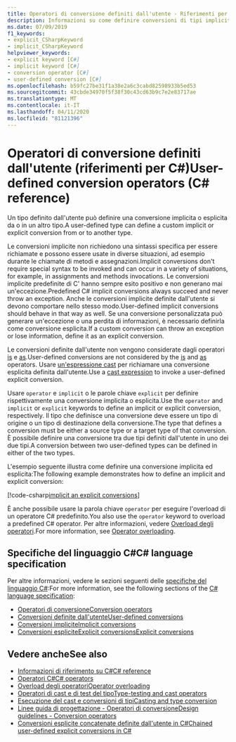 ```yaml
---
title: Operatori di conversione definiti dall'utente - Riferimenti per C#
description: Informazioni su come definire conversioni di tipi impliciti ed espliciti personalizzate in C#.
ms.date: 07/09/2019
f1_keywords:
- explicit_CSharpKeyword
- implicit_CSharpKeyword
helpviewer_keywords:
- explicit keyword [C#]
- implicit keyword [C#]
- conversion operator [C#]
- user-defined conversion [C#]
ms.openlocfilehash: b59fc27be31f1a38e2a6c3cabd82598933b5ed53
ms.sourcegitcommit: 43cbde34970f5f38f30c43cd63b9c7e2e83717ae
ms.translationtype: MT
ms.contentlocale: it-IT
ms.lasthandoff: 04/11/2020
ms.locfileid: "81121396"
---
```

# <a name="user-defined-conversion-operators-c-reference"></a><span data-ttu-id="95bac-103">Operatori di conversione definiti dall'utente (riferimenti per C#)</span><span class="sxs-lookup"><span data-stu-id="95bac-103">User-defined conversion operators (C# reference)</span></span>

<span data-ttu-id="95bac-104">Un tipo definito dall'utente può definire una conversione implicita o esplicita da o in un altro tipo.</span><span class="sxs-lookup"><span data-stu-id="95bac-104">A user-defined type can define a custom implicit or explicit conversion from or to another type.</span></span>

<span data-ttu-id="95bac-105">Le conversioni implicite non richiedono una sintassi specifica per essere richiamate e possono essere usate in diverse situazioni, ad esempio durante le chiamate di metodi e assegnazioni.</span><span class="sxs-lookup"><span data-stu-id="95bac-105">Implicit conversions don't require special syntax to be invoked and can occur in a variety of situations, for example, in assignments and methods invocations.</span></span> <span data-ttu-id="95bac-106">Le conversioni implicite predefinite di C' hanno sempre esito positivo e non generano mai un'eccezione.</span><span class="sxs-lookup"><span data-stu-id="95bac-106">Predefined C# implicit conversions always succeed and never throw an exception.</span></span> <span data-ttu-id="95bac-107">Anche le conversioni implicite definite dall'utente si devono comportare nello stesso modo.</span><span class="sxs-lookup"><span data-stu-id="95bac-107">User-defined implicit conversions should behave in that way as well.</span></span> <span data-ttu-id="95bac-108">Se una conversione personalizzata può generare un'eccezione o una perdita di informazioni, è necessario definirla come conversione esplicita.</span><span class="sxs-lookup"><span data-stu-id="95bac-108">If a custom conversion can throw an exception or lose information, define it as an explicit conversion.</span></span>

<span data-ttu-id="95bac-109">Le conversioni definite dall'utente non vengono considerate dagli operatori [is](type-testing-and-cast.md#is-operator) e [as](type-testing-and-cast.md#as-operator).</span><span class="sxs-lookup"><span data-stu-id="95bac-109">User-defined conversions are not considered by the [is](type-testing-and-cast.md#is-operator) and [as](type-testing-and-cast.md#as-operator) operators.</span></span> <span data-ttu-id="95bac-110">Usare [un'espressione cast](type-testing-and-cast.md#cast-expression) per richiamare una conversione esplicita definita dall'utente.</span><span class="sxs-lookup"><span data-stu-id="95bac-110">Use a [cast expression](type-testing-and-cast.md#cast-expression) to invoke a user-defined explicit conversion.</span></span>

<span data-ttu-id="95bac-111">Usare `operator` e `implicit` o le parole chiave `explicit` per definire rispettivamente una conversione implicita o esplicita.</span><span class="sxs-lookup"><span data-stu-id="95bac-111">Use the `operator` and `implicit` or `explicit` keywords to define an implicit or explicit conversion, respectively.</span></span> <span data-ttu-id="95bac-112">Il tipo che definisce una conversione deve essere un tipo di origine o un tipo di destinazione della conversione.</span><span class="sxs-lookup"><span data-stu-id="95bac-112">The type that defines a conversion must be either a source type or a target type of that conversion.</span></span> <span data-ttu-id="95bac-113">È possibile definire una conversione tra due tipi definiti dall'utente in uno dei due tipi.</span><span class="sxs-lookup"><span data-stu-id="95bac-113">A conversion between two user-defined types can be defined in either of the two types.</span></span>

<span data-ttu-id="95bac-114">L'esempio seguente illustra come definire una conversione implicita ed esplicita:</span><span class="sxs-lookup"><span data-stu-id="95bac-114">The following example demonstrates how to define an implicit and explicit conversion:</span></span>

[!code-csharp[implicit an explicit conversions](snippets/UserDefinedConversions.cs)]

<span data-ttu-id="95bac-115">È anche possibile usare la parola chiave `operator` per eseguire l'overload di un operatore C# predefinito.</span><span class="sxs-lookup"><span data-stu-id="95bac-115">You also use the `operator` keyword to overload a predefined C# operator.</span></span> <span data-ttu-id="95bac-116">Per altre informazioni, vedere [Overload degli operatori](operator-overloading.md).</span><span class="sxs-lookup"><span data-stu-id="95bac-116">For more information, see [Operator overloading](operator-overloading.md).</span></span>

## <a name="c-language-specification"></a><span data-ttu-id="95bac-117">Specifiche del linguaggio C#</span><span class="sxs-lookup"><span data-stu-id="95bac-117">C# language specification</span></span>

<span data-ttu-id="95bac-118">Per altre informazioni, vedere le sezioni seguenti delle [specifiche del linguaggio C#](~/_csharplang/spec/introduction.md):</span><span class="sxs-lookup"><span data-stu-id="95bac-118">For more information, see the following sections of the [C# language specification](~/_csharplang/spec/introduction.md):</span></span>

- [<span data-ttu-id="95bac-119">Operatori di conversione</span><span class="sxs-lookup"><span data-stu-id="95bac-119">Conversion operators</span></span>](~/_csharplang/spec/classes.md#conversion-operators)
- [<span data-ttu-id="95bac-120">Conversioni definite dall'utente</span><span class="sxs-lookup"><span data-stu-id="95bac-120">User-defined conversions</span></span>](~/_csharplang/spec/conversions.md#user-defined-conversions)
- [<span data-ttu-id="95bac-121">Conversioni implicite</span><span class="sxs-lookup"><span data-stu-id="95bac-121">Implicit conversions</span></span>](~/_csharplang/spec/conversions.md#implicit-conversions)
- [<span data-ttu-id="95bac-122">Conversioni espliciteExplicit conversions</span><span class="sxs-lookup"><span data-stu-id="95bac-122">Explicit conversions</span></span>](~/_csharplang/spec/conversions.md#explicit-conversions)

## <a name="see-also"></a><span data-ttu-id="95bac-123">Vedere anche</span><span class="sxs-lookup"><span data-stu-id="95bac-123">See also</span></span>

- [<span data-ttu-id="95bac-124">Informazioni di riferimento su C#</span><span class="sxs-lookup"><span data-stu-id="95bac-124">C# reference</span></span>](../index.md)
- [<span data-ttu-id="95bac-125">Operatori C#</span><span class="sxs-lookup"><span data-stu-id="95bac-125">C# operators</span></span>](index.md)
- [<span data-ttu-id="95bac-126">Overload degli operatori</span><span class="sxs-lookup"><span data-stu-id="95bac-126">Operator overloading</span></span>](operator-overloading.md)
- [<span data-ttu-id="95bac-127">Operatori di cast e di test del tipo</span><span class="sxs-lookup"><span data-stu-id="95bac-127">Type-testing and cast operators</span></span>](type-testing-and-cast.md)
- [<span data-ttu-id="95bac-128">Esecuzione del cast e conversioni di tipi</span><span class="sxs-lookup"><span data-stu-id="95bac-128">Casting and type conversion</span></span>](../../programming-guide/types/casting-and-type-conversions.md)
- [<span data-ttu-id="95bac-129">Linee guida di progettazione - Operatori di conversione</span><span class="sxs-lookup"><span data-stu-id="95bac-129">Design guidelines - Conversion operators</span></span>](../../../standard/design-guidelines/operator-overloads.md#conversion-operators)
- [<span data-ttu-id="95bac-130">Conversioni esplicite concatenate definite dall'utente in C#</span><span class="sxs-lookup"><span data-stu-id="95bac-130">Chained user-defined explicit conversions in C#</span></span>](https://docs.microsoft.com/archive/blogs/ericlippert/chained-user-defined-explicit-conversions-in-c)
